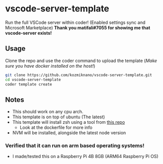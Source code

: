 # vscode-server-template
Run the full VSCode server within coder! (Enabled settings sync and Microsoft Marketplace)
**Thank you matifali#7055 for showing me that vscode-server exists!**

## Usage
Clone the repo and use the coder command to upload the template (*Make sure you have docker installed on the host!*)

```sh
git clone https://github.com/kozmiknano/vscode-server-template.git
cd vscode-server-template
coder template create
```

## Notes
- This should work on any cpu arch.
- This template is on top of ubuntu (The latest)
- This template will install zsh using a tool from [this repo](https://github.com/deluan/zsh-in-docker)
    - Look at the dockerfile for more info
- NVM will be installed, alongside the latest node version

### Verified that it can run on arm based operating systems!
- I made/tested this on a Raspberry Pi 4B 8GB (ARM64 Raspberry Pi OS)
